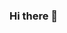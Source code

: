 ### Hi there 👋

<!--
**ShahanM/ShahanM** is a ✨ _special_ ✨ repository because its `README.md` (this file) appears on your GitHub profile.

Here are some ideas to get you started:

- 🔭 I’m currently working on ...
- 🌱 I’m currently learning ...
- 👯 I’m looking to collaborate on ...
- 🤔 I’m looking for help with ...
- 💬 Ask me about ...
- 📫 How to reach me: ...
- 😄 Pronouns: ...
- ⚡ Fun fact: ...
-->
<!--
<details open>
  <summary>📈 <b>Github stats:</b></summary>
  <img src="https://github.com/ShahanM/github-stats/blob/master/generated/overview.svg"/>
  <img src="https://github.com/ShahanM/github-stats/blob/master/generated/languages.svg"/>
</details>
-->

<!--START_SECTION:waka--><!--END_SECTION:wake-->